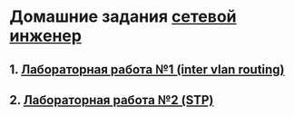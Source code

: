 # Домашние задания [сетевой инженер](https://otus.ru "сетевой инженер")
## 1. [Лабораторная работа №1 (inter vlan routing)](https://github.com/MIranaNightshade/otus-networks/tree/main/lab1_VLAN)
## 2. [Лабораторная работа №2 (STP)](https://github.com/MIranaNightshade/otus-networks/tree/main/lab2_STP)
